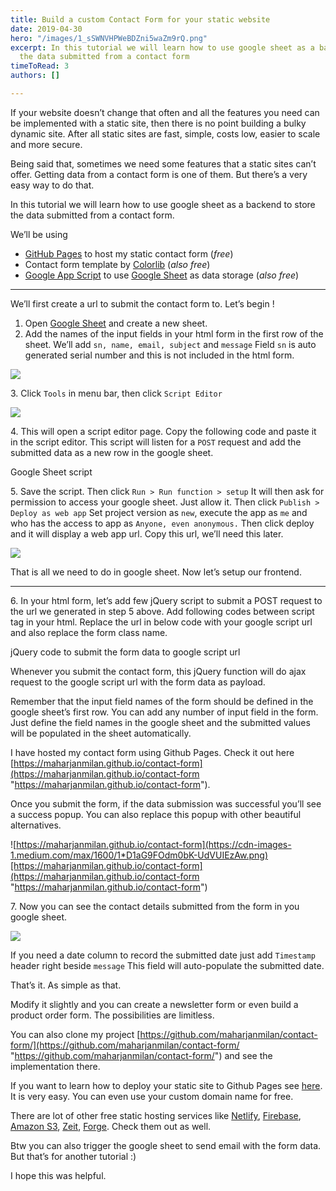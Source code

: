 ```yaml
---
title: Build a custom Contact Form for your static website
date: 2019-04-30
hero: "/images/1_sSWNVHPWeBDZni5waZm9rQ.png"
excerpt: In this tutorial we will learn how to use google sheet as a backend to store
  the data submitted from a contact form
timeToRead: 3
authors: []

---
```

If your website doesn’t change that often and all the features you need can be implemented with a static site, then there is no point building a bulky dynamic site. After all static sites are fast, simple, costs low, easier to scale and more secure.

Being said that, sometimes we need some features that a static sites can’t offer. Getting data from a contact form is one of them. But there’s a very easy way to do that.

In this tutorial we will learn how to use google sheet as a backend to store the data submitted from a contact form.

We’ll be using

* [GitHub Pages](https://pages.github.com) to host my static contact form (_free_)
* Contact form template by [Colorlib](https://colorlib.com/download/160/) (_also free_)
* [Google App Script](https://developers.google.com/apps-script/guides/sheets) to use [Google Sheet](https://docs.google.com/spreadsheets) as data storage (_also free_)

***

We’ll first create a url to submit the contact form to. Let’s begin !

1. Open [Google Sheet](https://docs.google.com/spreadsheets) and create a new sheet.
2. Add the names of the input fields in your html form in the first row of the sheet. We’ll add `sn, name, email, subject` and `message` Field `sn` is auto generated serial number and this is not included in the html form.

![](https://cdn-images-1.medium.com/max/1600/1*891xJWYtiC2d6-16w7_NHg.png)

3\. Click `Tools` in menu bar, then click `Script Editor`

![](https://cdn-images-1.medium.com/max/1600/1*cJtymE7LU3TaJzVVUb3wqQ.png)

4\. This will open a script editor page. Copy the following code and paste it in the script editor. This script will listen for a `POST` request and add the submitted data as a new row in the google sheet.

Google Sheet script

5\. Save the script. Then click `Run > Run function > setup` It will then ask for permission to access your google sheet. Just allow it. Then click `Publish > Deploy as web app` Set project version as `new`, execute the app as `me` and who has the access to app as `Anyone, even anonymous.` Then click deploy and it will display a web app url. Copy this url, we’ll need this later.

![](https://cdn-images-1.medium.com/max/1600/1*I5IGS_gfa-zCB9WO4_o0hA.png)

That is all we need to do in google sheet. Now let’s setup our frontend.

***

6\. In your html form, let’s add few jQuery script to submit a POST request to the url we generated in step 5 above. Add following codes between script tag in your html. Replace the url in below code with your google script url and also replace the form class name.

jQuery code to submit the form data to google script url

Whenever you submit the contact form, this jQuery function will do ajax request to the google script url with the form data as payload.

Remember that the input field names of the form should be defined in the google sheet’s first row. You can add any number of input field in the form. Just define the field names in the google sheet and the submitted values will be populated in the sheet automatically.

I have hosted my contact form using Github Pages. Check it out here [https://maharjanmilan.github.io/contact-form](https://maharjanmilan.github.io/contact-form "https://maharjanmilan.github.io/contact-form").

Once you submit the form, if the data submission was successful you’ll see a success popup. You can also replace this popup with other beautiful alternatives.

![https://maharjanmilan.github.io/contact-form](https://cdn-images-1.medium.com/max/1600/1*D1aG9FOdm0bK-UdVUIEzAw.png)[https://maharjanmilan.github.io/contact-form](https://maharjanmilan.github.io/contact-form "https://maharjanmilan.github.io/contact-form")

7\. Now you can see the contact details submitted from the form in you google sheet.

![](https://cdn-images-1.medium.com/max/1600/1*zRAIkWAkw2Hl6ro74_hSgA.png)

If you need a date column to record the submitted date just add `Timestamp` header right beside `message` This field will auto-populate the submitted date.

That’s it. As simple as that.

Modify it slightly and you can create a newsletter form or even build a product order form. The possibilities are limitless.

You can also clone my project [https://github.com/maharjanmilan/contact-form/](https://github.com/maharjanmilan/contact-form/ "https://github.com/maharjanmilan/contact-form/") and see the implementation there.

If you want to learn how to deploy your static site to Github Pages see [here](https://pages.github.com/). It is very easy. You can even use your custom domain name for free.

There are lot of other free static hosting services like [Netlify](https://www.netlify.com/), [Firebase](https://firebase.google.com/), [Amazon S3](https://aws.amazon.com/s3/), [Zeit](https://zeit.co/), [Forge](https://getforge.com/). Check them out as well.

Btw you can also trigger the google sheet to send email with the form data. But that’s for another tutorial :)

I hope this was helpful.